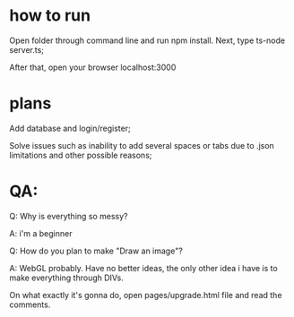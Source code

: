 # how to run

Open folder through command line and run npm install. Next, type ts-node server.ts;

After that, open your browser localhost:3000

# plans

Add database and login/register;

Solve issues such as inability to add several spaces or tabs due to .json limitations and other possible reasons;


# QA:

Q: Why is everything so messy?

A: i'm a beginner

Q: How do you plan to make "Draw an image"?

A: WebGL probably. Have no better ideas, the only other idea i have is to make everything through DIVs.

On what exactly it's gonna do, open pages/upgrade.html file and read the comments.
